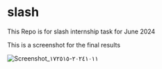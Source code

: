 # slash
This Repo is for slash internship task for June 2024

This is a screenshot for the final results

![Screenshot_٢٠٢٤١٠١١-١٧٢٥١٥](https://github.com/user-attachments/assets/373478fb-c503-44a2-87b9-9a8a463de04d)

